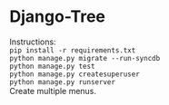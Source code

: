 # Django-Tree
Instructions:  
```pip install -r requirements.txt```   
```python manage.py migrate --run-syncdb```  
```python manage.py test```  
```python manage.py createsuperuser```  
```python manage.py runserver```  
Create multiple menus. 
